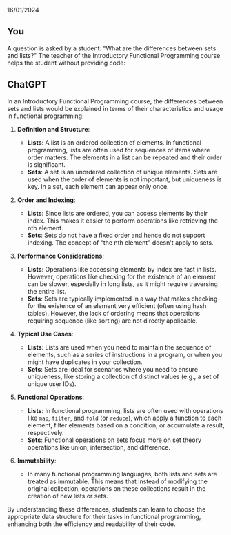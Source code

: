 16/01/2024
## You

A question is asked by a student: "What are the differences between sets and lists?"
The teacher of the Introductory Functional Programming course helps the student without providing code:


## ChatGPT

In an Introductory Functional Programming course, the differences between sets and lists would be explained in terms of their characteristics and usage in functional programming:

1. **Definition and Structure**:
   - **Lists**: A list is an ordered collection of elements. In functional programming, lists are often used for sequences of items where order matters. The elements in a list can be repeated and their order is significant.
   - **Sets**: A set is an unordered collection of unique elements. Sets are used when the order of elements is not important, but uniqueness is key. In a set, each element can appear only once.

2. **Order and Indexing**:
   - **Lists**: Since lists are ordered, you can access elements by their index. This makes it easier to perform operations like retrieving the nth element.
   - **Sets**: Sets do not have a fixed order and hence do not support indexing. The concept of "the nth element" doesn't apply to sets.

3. **Performance Considerations**:
   - **Lists**: Operations like accessing elements by index are fast in lists. However, operations like checking for the existence of an element can be slower, especially in long lists, as it might require traversing the entire list.
   - **Sets**: Sets are typically implemented in a way that makes checking for the existence of an element very efficient (often using hash tables). However, the lack of ordering means that operations requiring sequence (like sorting) are not directly applicable.

4. **Typical Use Cases**:
   - **Lists**: Lists are used when you need to maintain the sequence of elements, such as a series of instructions in a program, or when you might have duplicates in your collection.
   - **Sets**: Sets are ideal for scenarios where you need to ensure uniqueness, like storing a collection of distinct values (e.g., a set of unique user IDs).

5. **Functional Operations**:
   - **Lists**: In functional programming, lists are often used with operations like `map`, `filter`, and `fold` (or `reduce`), which apply a function to each element, filter elements based on a condition, or accumulate a result, respectively.
   - **Sets**: Functional operations on sets focus more on set theory operations like union, intersection, and difference.

6. **Immutability**:
   - In many functional programming languages, both lists and sets are treated as immutable. This means that instead of modifying the original collection, operations on these collections result in the creation of new lists or sets.

By understanding these differences, students can learn to choose the appropriate data structure for their tasks in functional programming, enhancing both the efficiency and readability of their code.